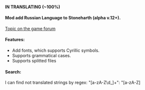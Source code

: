 #### IN TRANSLATING (~100%)

#### Mod add Russian Language to Stoneharth (alpha v.12+).
[Topic on the game forum](http://discourse.stonehearth.net/t/russian-translation-alpha-12/14707)


#### Features:
- Add fonts, which supports Cyrillic symbols.
- Supports grammatical cases.
- Supports splitted files


#### Search:
I can find not translated strings by regex:
"[a-zA-Z\d_]+": "[a-zA-Z]